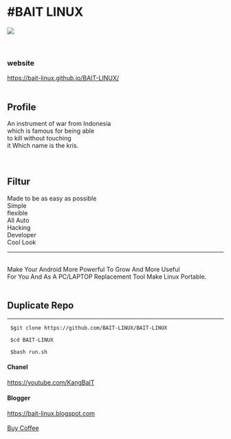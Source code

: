 <h1>#BAIT LINUX</h1>
<img src="https://d.top4top.io/p_2044mnp6q0.png">
<br>
<br>
<br>
<h3>website</h3>
<a href="https://bait-linux.github.io/BAIT-LINUX/">https://bait-linux.github.io/BAIT-LINUX/</a>
<br><br>
<h2>Profile</h2>
An instrument of war from Indonesia<br>
which is famous for being able<br>
to kill without touching<br>
it Which name is the kris.<br>
<br><br>
<h2>Filtur</h2>
Made to be as easy as possible<br>
Simple<br>
flexible<br>
All Auto<br>
Hacking<br>
Developer<br>
Cool Look
<br><hr/><br>
Make Your Android More Powerful To Grow And More Useful<br>For You And As A PC/LAPTOP Replacement Tool Make Linux Portable.
<br><br>
<h2>Duplicate Repo</h2>

-------------------------------------------------------------------

     $git clone https://github.com/BAIT-LINUX/BAIT-LINUX

     $cd BAIT-LINUX

     $bash run.sh
  
  
<h4>Chanel</h4>
<a href="https://youtube.com/KangBaIT">https://youtube.com/KangBaIT</a>
<br>
<h4>Blogger</h4>
<a href="https://bait-linux.blogspot.com">https://bait-linux.blogspot.com</a>
<br><br>
<a href="https://bait-linux.000webhostapp.com/Dashboard/Donasi.html">Buy Coffee</a>
